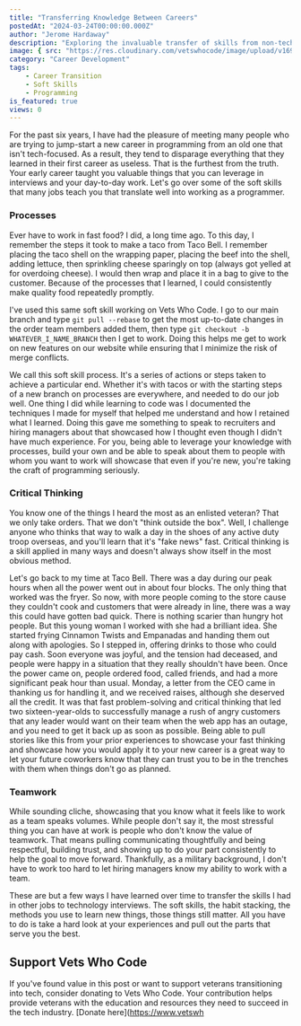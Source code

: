 ```yaml
---
title: "Transferring Knowledge Between Careers"
postedAt: "2024-03-24T00:00:00.000Z"
author: "Jerome Hardaway"
description: "Exploring the invaluable transfer of skills from non-tech to tech careers, highlighting the significance of soft skills like process management, critical thinking, and teamwork."
image: { src: "https://res.cloudinary.com/vetswhocode/image/upload/v1699756739/knowledge-transfer_wafnfp.webp" }
category: "Career Development"
tags:
    - Career Transition
    - Soft Skills
    - Programming
is_featured: true
views: 0
---
```


For the past six years, I have had the pleasure of meeting many people who are trying to jump-start a new career in programming from an old one that isn't tech-focused. As a result, they tend to disparage everything that they learned in their first career as useless. That is the furthest from the truth. Your early career taught you valuable things that you can leverage in interviews and your day-to-day work. Let's go over some of the soft skills that many jobs teach you that translate well into working as a programmer.

### Processes

Ever have to work in fast food? I did, a long time ago. To this day, I remember the steps it took to make a taco from Taco Bell. I remember placing the taco shell on the wrapping paper, placing the beef into the shell, adding lettuce, then sprinkling cheese sparingly on top (always got yelled at for overdoing cheese). I would then wrap and place it in a bag to give to the customer. Because of the processes that I learned, I could consistently make quality food repeatedly promptly.

I've used this same soft skill working on Vets Who Code. I go to our main branch and type `git pull --rebase` to get the most up-to-date changes in the order team members added them, then type `git checkout -b WHATEVER_I_NAME_BRANCH` then I get to work. Doing this helps me get to work on new features on our website while ensuring that I minimize the risk of merge conflicts.

We call this soft skill process. It's a series of actions or steps taken to achieve a particular end. Whether it's with tacos or with the starting steps of a new branch on processes are everywhere, and needed to do our job well. One thing I did while learning to code was I documented the techniques I made for myself that helped me understand and how I retained what I learned. Doing this gave me something to speak to recruiters and hiring managers about that showcased how I thought even though I didn't have much experience. For you, being able to leverage your knowledge with processes, build your own and be able to speak about them to people with whom you want to work will showcase that even if you're new, you're taking the craft of programming seriously.

### Critical Thinking

You know one of the things I heard the most as an enlisted veteran? That we only take orders. That we don't "think outside the box". Well, I challenge anyone who thinks that way to walk a day in the shoes of any active duty troop overseas, and you'll learn that it's "fake news" fast. Critical thinking is a skill applied in many ways and doesn't always show itself in the most obvious method.

Let's go back to my time at Taco Bell. There was a day during our peak hours when all the power went out in about four blocks. The only thing that worked was the fryer. So now, with more people coming to the store cause they couldn't cook and customers that were already in line, there was a way this could have gotten bad quick. There is nothing scarier than hungry hot people. But this young woman I worked with she had a brilliant idea. She started frying Cinnamon Twists and Empanadas and handing them out along with apologies. So I stepped in, offering drinks to those who could pay cash. Soon everyone was joyful, and the tension had deceased, and people were happy in a situation that they really shouldn't have been. Once the power came on, people ordered food, called friends, and had a more significant peak hour than usual. Monday, a letter from the CEO came in thanking us for handling it, and we received raises, although she deserved all the credit. It was that fast problem-solving and critical thinking that led two sixteen-year-olds to successfully manage a rush of angry customers that any leader would want on their team when the web app has an outage, and you need to get it back up as soon as possible. Being able to pull stories like this from your prior experiences to showcase your fast thinking and showcase how you would apply it to your new career is a great way to let your future coworkers know that they can trust you to be in the trenches with them when things don't go as planned.

### Teamwork

While sounding cliche, showcasing that you know what it feels like to work as a team speaks volumes. While people don't say it, the most stressful thing you can have at work is people who don't know the value of teamwork. That means pulling communicating thoughtfully and being respectful, building trust, and showing up to do your part consistently to help the goal to move forward. Thankfully, as a military background, I don't have to work too hard to let hiring managers know my ability to work with a team.

These are but a few ways I have learned over time to transfer the skills I had in other jobs to technology interviews. The soft skills, the habit stacking, the methods you use to learn new things, those things still matter. All you have to do is take a hard look at your experiences and pull out the parts that serve you the best.

## Support Vets Who Code

If you've found value in this post or want to support veterans transitioning into tech, consider donating to Vets Who Code. Your contribution helps provide veterans with the education and resources they need to succeed in the tech industry. [Donate here](https://www.vetswh
